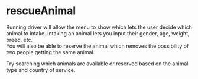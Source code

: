 # rescueAnimal

Running driver will allow the menu to show which lets the user decide which animal to intake. Intaking an animal lets you input their gender, age, weight, breed, etc.    
You will also be able to reserve the animal which removes the possibility of two people getting the same animal. 

Try searching which animals are available or reserved based on the animal type and country of service.
